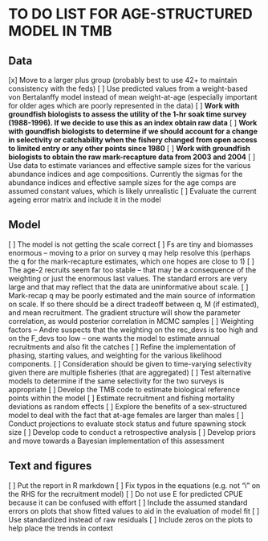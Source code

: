 # TO DO LIST FOR AGE-STRUCTURED MODEL IN TMB

## Data
[x] Move to a larger plus group (probably best to use 42+ to maintain consistency with the feds)
[ ]	Use predicted values from a weight-based von Bertalanffy model instead of mean weight-at-age (especially important for older ages which are poorly represented in the data)
[ ]	**Work with groundfish biologists to assess the utility of the 1-hr soak time survey (1988-1996). If we decide to use this as an index obtain raw data**
[ ]	**Work with goundfish biologists to determine if we should account for a change in selectivity or catchability when the fishery changed from open access to limited entry or any other points since 1980**
[ ]	**Work with groundfish biologists to obtain the raw mark-recapture data from 2003 and 2004** 
[ ]	Use data to estimate variances and effective sample sizes for the various abundance indices and age compositions. Currently the sigmas for the abundance indices and effective sample sizes for the age comps are assumed constant values, which is likely unrealistic
[ ]	Evaluate the current ageing error matrix and include it in the model

## Model

[ ] The model is not getting the scale correct 
[ ] Fs are tiny and biomasses enormous – moving to a prior on survey q may help resolve this (perhaps the q for the mark-recapture estimates, which one hopes are close to 1)
[ ] The age-2 recruits seem far too stable – that may be a consequence of the weighting or just the enormous last values. The standard errors are very large and that may reflect that the data are uninformative about scale.
[ ] Mark-recap q may be poorly estimated and the main source of information on scale. If so there should be a direct tradeoff between q, M (if estimated), and mean recruitment. The gradient structure will show the parameter correlation, as would posterior correlation in MCMC samples 
[ ] Weighting factors – Andre suspects that the weighting on the rec_devs is too high and on the F_devs too low – one wants the model to estimate annual recruitments and also fit the catches
[ ] Refine the implementation of phasing, starting values, and weighting for the various likelihood components.
[ ] Consideration should be given to time-varying selectivity given there are multiple fisheries (that are aggregated)
[ ] Test alternative models to determine if the same selectivity for the two surveys is appropriate 
[ ] Develop the TMB code to estimate biological reference points within the model
[ ] Estimate recruitment and fishing mortality deviations as random effects 
[ ] Explore the benefits of a sex-structured model to deal with the fact that at-age females are larger than males
[ ] Conduct projections to evaluate stock status and future spawning stock size
[ ] Develop code to conduct a retrospective analysis
[ ] Develop priors and move towards a Bayesian implementation of this assessment

## Text and figures

[ ] Put the report in R markdown
[ ] Fix typos in the equations (e.g. not “i” on the RHS for the recruitment model)
[ ] Do not use E for predicted CPUE because it can be confused with effort
[ ] Include the assumed standard errors on plots that show fitted values to aid in the evaluation of model fit
[ ] Use standardized instead of raw residuals 
[ ] Include zeros on the plots to help place the trends in context